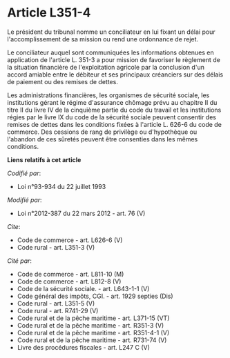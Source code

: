 # Article L351-4

Le président du tribunal nomme un conciliateur en lui fixant un délai pour l'accomplissement de sa mission ou rend une
ordonnance de rejet. 

Le conciliateur auquel sont communiquées les informations obtenues en application de l'article L. 351-3 a pour mission de
favoriser le règlement de la situation financière de l'exploitation agricole par la conclusion d'un accord amiable entre le
débiteur et ses principaux créanciers sur des délais de paiement ou des remises de dettes. 

Les administrations financières, les organismes de sécurité sociale, les institutions gérant le régime d'assurance chômage
prévu au chapitre II du titre II du livre IV de la cinquième partie du code du travail et les institutions régies par le
livre IX du code de la sécurité sociale peuvent consentir des remises de dettes dans les conditions fixées à l'article L.
626-6 du code de commerce. Des cessions de rang de privilège ou d'hypothèque ou l'abandon de ces sûretés peuvent être
consenties dans les mêmes conditions.

**Liens relatifs à cet article**

_Codifié par_:

  - Loi n°93-934 du 22 juillet 1993

_Modifié par_:

  - Loi n°2012-387 du 22 mars 2012 - art. 76 (V)

_Cite_:

  - Code de commerce - art. L626-6 (V)
  - Code rural - art. L351-3 (V)

_Cité par_:

  - Code de commerce - art. L811-10 (M)
  - Code de commerce - art. L812-8 (V)
  - Code de la sécurité sociale. - art. L643-1-1 (V)
  - Code général des impôts, CGI. - art. 1929 septies (Dis)
  - Code rural - art. L351-5 (V)
  - Code rural - art. R741-29 (V)
  - Code rural et de la pêche maritime - art. L371-15 (VT)
  - Code rural et de la pêche maritime - art. R351-3 (V)
  - Code rural et de la pêche maritime - art. R351-4-1 (V)
  - Code rural et de la pêche maritime - art. R731-74 (V)
  - Livre des procédures fiscales - art. L247 C (V)
